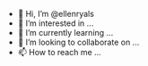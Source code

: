 - 👋 Hi, I’m @ellenryals
- 👀 I’m interested in ...
- 🌱 I’m currently learning ...
- 💞️ I’m looking to collaborate on ...
- 📫 How to reach me ...

<!---
ellenryals/ellenryals is a ✨ special ✨ repository because its `README.md` (this file) appears on your GitHub profile.
You can click the Preview link to take a look at your changes.
--->

